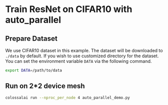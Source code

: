 # Train ResNet on CIFAR10 with auto_parallel

## Prepare Dataset

We use CIFAR10 dataset in this example. The dataset will be downloaded to `./data` by default. 
If you wish to use customized directory for the dataset. You can set the environment variable `DATA` via the following command.

```bash
export DATA=/path/to/data
```


## Run on 2*2 device mesh

```bash
colossalai run --nproc_per_node 4 auto_parallel_demo.py
```